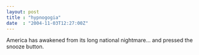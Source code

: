 ```yaml
---
layout: post
title : "hypnogogia"
date  : "2004-11-03T12:27:00Z"
---
```

America has awakened from its long national nightmare... and pressed the snooze button.

